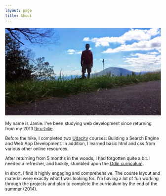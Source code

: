 ```yaml
---
layout: page
title: About
---
```

![About](/assets/about.jpg)

My name is Jamie.  I've been studying web development since returning from my 2013 [thru-hike](http://www.atjindo.com).

Before the hike, I completed two [Udacity](https://www.udacity.com/) courses: Building a Search Engine and Web App Development. In addition, I learned basic html and css from various other online resources.

After returning from 5 months in the woods, I had forgotten quite a bit.  I needed a refresher, and luckily, stumbled upon the [Odin curriculum](http://www.theodinproject.com/courses). 

In short, I find it highly engaging and comprehensive. The course layout and material were exactly what I was looking for. I'm having a lot of fun working through the projects and plan to complete the curriculum by the end of the summer (2014).
